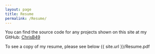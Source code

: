 ```yaml
---
layout: page
title: Resume
permalink: /Resume/
---
```

You can find the source code for any projects shown on this site at my GitHub: 
[ChrisB49](https://github.com/ChrisB49)

To see a copy of my resume, please see below  {{ site.url }}/Resume.pdf
<object data="{{ site.url }}/Resume.pdf" width="600" height="800" type='application/pdf'></object>

